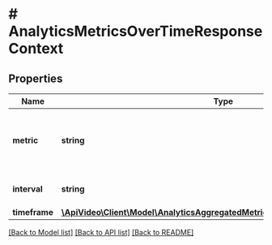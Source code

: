 # # AnalyticsMetricsOverTimeResponseContext

## Properties

Name | Type | Description | Notes
------------ | ------------- | ------------- | -------------
**metric** | **string** | Returns the metric and relevant parameters you selected. | [optional]
**interval** | **string** | Returns the interval you selected. | [optional]
**timeframe** | [**\ApiVideo\Client\Model\AnalyticsAggregatedMetricsResponseContextTimeframe**](AnalyticsAggregatedMetricsResponseContextTimeframe.md) |  | [optional]

[[Back to Model list]](../../README.md#models) [[Back to API list]](../../README.md#endpoints) [[Back to README]](../../README.md)
